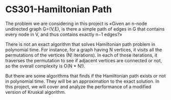 # CS301-Hamiltonian Path

The problem we are considering in this project is 
«Given an n-node undirected graph G=(V,E), is there a simple path of edges in G that contains every node in V, and thus contains exactly n−1 edges?»

There is not an exact algorithm that solves Hamiltonian path problem in polynomial time. 
For instance, for a graph having N vertices, it visits all the permutations of the vertices (N! iterations). In each of those iterations, it traverses the permutation to see if adjacent vertices are connected or not, so the overall complexity is O(N * N!).

But there are some algorithms that finds if the Hamiltonian path exists or not in polynomial time. They will be an approximation to the exact solution.
In this project, we will cover and analyze the performance of a modified version of Kruskal algorithm.
